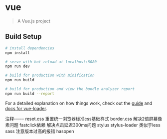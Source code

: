# vue

> A Vue.js project

## Build Setup

``` bash
# install dependencies
npm install

# serve with hot reload at localhost:8080
npm run dev

# build for production with minification
npm run build

# build for production and view the bundle analyzer report
npm run build --report
```

For a detailed explanation on how things work, check out the [guide](http://vuejs-templates.github.io/webpack/) and [docs for vue-loader](http://vuejs.github.io/vue-loader).

注释-----
reset.css  重置统一浏览器标准css基础样式
border.css 解决2倍屏幕像素问题
fastclick依赖  解决点击延迟300ms问题
stylus stylus-loader 类似于less sass  注意版本过高的报错 hasopen
